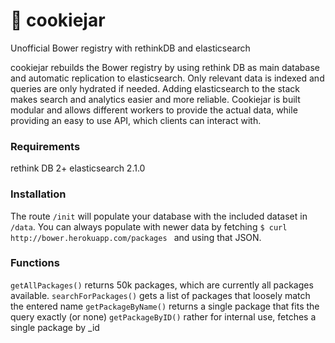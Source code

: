 # 🍪 cookiejar
Unofficial Bower registry with rethinkDB and elasticsearch

cookiejar rebuilds the Bower registry by using rethink DB as main database and automatic replication to elasticsearch. Only relevant data is indexed and queries are only hydrated if needed.
Adding elasticsearch to the stack makes search and analytics easier and more reliable. Cookiejar is built modular and allows different workers to provide the actual data, while
providing an easy to use API, which clients can interact with.

### Requirements
rethink DB 2+
elasticsearch 2.1.0


### Installation
The route `/init` will populate your database with the included dataset in `/data`. You can always populate with newer data by fetching `$ curl http://bower.herokuapp.com/packages
` and using that JSON.

### Functions
`getAllPackages()`
returns 50k packages, which are currently all packages available.
`searchForPackages()`
gets a list of packages that loosely match the entered name
`getPackageByName()`
returns a single package that fits the query exactly (or none)
`getPackageByID()`
rather for internal use, fetches a single package by _id

